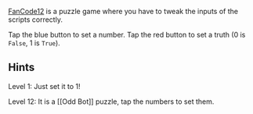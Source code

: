 [FanCode12](https://fancade.page.link/Q5qx) is a puzzle game where you have to tweak the inputs of the scripts correctly.

Tap the blue button to set a number. Tap the red button to set a truth (0 is `False`, 1 is `True`).

## Hints
Level 1: Just set it to 1!

Level 12: It is a [[Odd Bot]] puzzle, tap the numbers to set them.